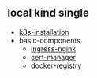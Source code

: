 ## local kind single

* [k8s-installation](k8s.installation.md)
* basic-components
  + [ingress-nginx](basic/ingress.nginx.md)
  + [cert-manager](basic/cert-manager.md)
  + [docker-registry](basic/docker.registry.md)